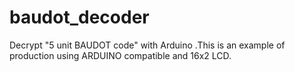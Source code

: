 # baudot_decoder
Decrypt "5 unit BAUDOT code" with Arduino .This is an example of production using ARDUINO compatible and 16x2 LCD.
